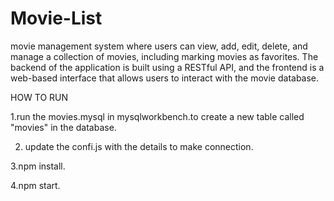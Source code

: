 # Movie-List
movie management system where users can view, add, edit, delete, and manage a collection of movies, including marking movies as favorites. The backend of the application is built using a RESTful API, and the frontend is a web-based interface that allows users to interact with the movie database.

HOW TO RUN 

1.run the movies.mysql in mysqlworkbench.to create a new table called "movies" in the database.

2. update the confi.js with the details to make connection.
   
3.npm install.

4.npm start.
